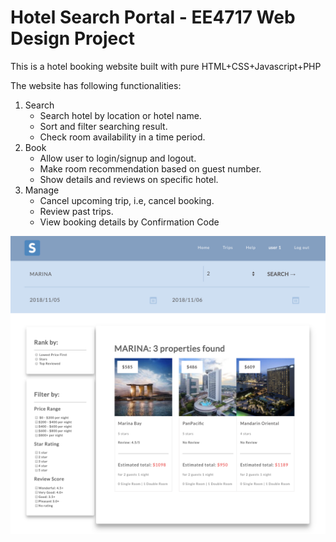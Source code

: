 # Hotel Search Portal - EE4717 Web Design Project
This is a hotel booking website built with pure HTML+CSS+Javascript+PHP

The website has following functionalities:
1. Search
    * Search hotel by location or hotel name.
    * Sort and filter searching result.
    * Check room availability in a time period.
2. Book
    * Allow user to login/signup and logout.
    * Make room recommendation based on guest number.
    * Show details and reviews on specific hotel.
3. Manage
    * Cancel upcoming trip, i.e, cancel booking.
    * Review past trips.
    * View booking details by Confirmation Code

![screenshot](https://github.com/GIMPS/WebDesign/blob/master/low-level.png)
